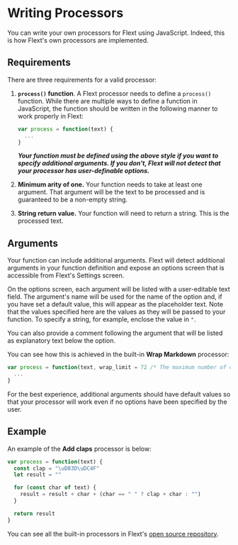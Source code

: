 # Writing Processors

You can write your own processors for Flext using JavaScript. Indeed, this is
how Flext's own processors are implemented.

## Requirements

There are three requirements for a valid processor:

1. **`process()` function**. A Flext processor needs to define a `process()`
   function. While there are multiple ways to define a function in JavaScript,
   the function should be written in the following manner to work properly in
   Flext:

   ```js
   var process = function(text) {
     ...
   }
   ```

   **_Your function **must** be defined using the above style if you want to
   specify additional arguments. If you don't, Flext will not detect that your
   processor has user-definable options._**

2. **Minimum arity of one.** Your function needs to take at least one argument.
   That argument will be the text to be processed and is guaranteed to be a
   non-empty string.

3. **String return value.** Your function will need to return a string. This is
   the processed text.

## Arguments

Your function can include additional arguments. Flext will detect additional
arguments in your function definition and expose an options screen that is
accessible from Flext's Settings screen.

On the options screen, each argument will be listed with a user-editable text
field. The argument's name will be used for the name of the option and, if you
have set a default value, this will appear as the placeholder text. Note that
the values specified here are the values as they will be passed to your
function. To specify a string, for example, enclose the value in `"`.

You can also provide a comment following the argument that will be listed as
explanatory text below the option.

You can see how this is achieved in the built-in **Wrap Markdown** processor:

```js
var process = function(text, wrap_limit = 72 /* The maximum number of characters to display before wrapping */) {
  ...
}
```

For the best experience, additional arguments should have default values so that
your processor will work even if no options have been specified by the user.

## Example

An example of the **Add claps** processor is below:

```js
var process = function(text) {
  const clap = "\uD83D\uDC4F"
  let result = ""

  for (const char of text) {
    result = result + char + (char == " " ? clap + char : "")
  }

  return result
}
```

You can see all the built-in processors in Flext's
[open source repository](https://github.com/pyrmont/flext/).
